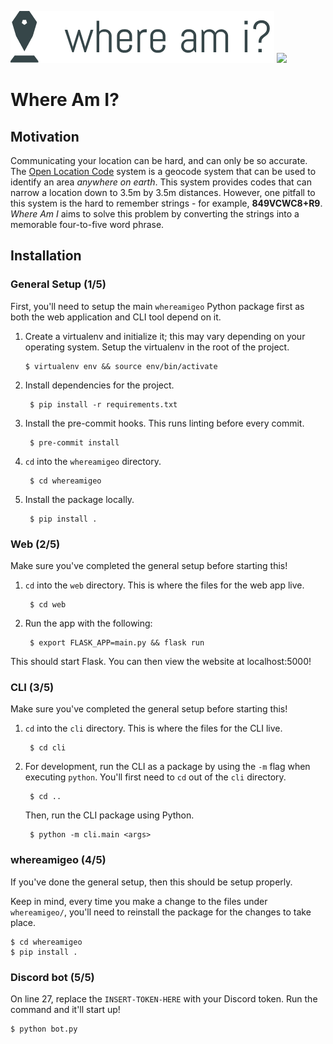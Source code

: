 ![](logo.png)
![](whereami.gif)

# Where Am I?

## Motivation
Communicating your location can be hard, and can only be so accurate. The [Open Location Code](https://en.wikipedia.org/wiki/Open_Location_Code) system is a geocode system that can be used to identify an area *anywhere on earth*. This system provides codes that can narrow a location down to 3.5m by 3.5m distances. However, one pitfall to this system is the hard to remember strings - for example, **849VCWC8+R9**. *Where Am I* aims to solve this problem by converting the strings into a memorable four-to-five word phrase.

## Installation

### General Setup (1/5)
First, you'll need to setup the main `whereamigeo` Python package first as both the web application and CLI tool depend on it.
1. Create a virtualenv and initialize it; this may vary depending on your operating system. Setup the virtualenv in the root of the project.

       $ virtualenv env && source env/bin/activate

2. Install dependencies for the project.

        $ pip install -r requirements.txt

3. Install the pre-commit hooks. This runs linting before every commit.
        
        $ pre-commit install

3. `cd` into the `whereamigeo` directory.

        $ cd whereamigeo
        
4. Install the package locally.

        $ pip install .


### Web (2/5)
Make sure you've completed the general setup before starting this!

1. `cd` into the `web` directory. This is where the files for the web app live.

        $ cd web

2. Run the app with the following:

        $ export FLASK_APP=main.py && flask run

This should start Flask. You can then view the website at localhost:5000!


### CLI (3/5)
Make sure you've completed the general setup before starting this!

1. `cd` into the `cli` directory. This is where the files for the CLI live.

        $ cd cli
    
    
2. For development, run the CLI as a package by using the `-m` flag when executing `python`. You'll first need to `cd` out of the `cli` directory. 

        $ cd ..
        
    Then, run the CLI package using Python.
    
        $ python -m cli.main <args>

### whereamigeo (4/5)
If you've done the general setup, then this should be setup properly. 

Keep in mind, every time you make a change to the files under `whereamigeo/`, you'll need to reinstall the package for the changes to take place.
        
    $ cd whereamigeo
    $ pip install .
        
### Discord bot (5/5)
On line 27, replace the `INSERT-TOKEN-HERE` with your Discord token. Run the command and it'll start up!

    $ python bot.py
